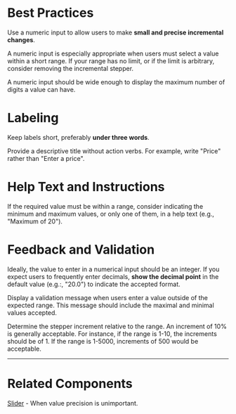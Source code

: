 # Best Practices

Use a numeric input to allow users to make **small and precise incremental changes**.

A numeric input is especially appropriate when users must select a value within a short range. If your range has no limit, or if the limit is arbitrary, consider removing the incremental stepper.

A numeric input should be wide enough to display the maximum number of digits a value can have.

# Labeling

Keep labels short, preferably **under three words**.

Provide a descriptive title without action verbs. For example, write "Price" rather than "Enter a price".

# Help Text and Instructions

If the required value must be within a range, consider indicating the minimum and maximum values, or only one of them, in a help text (e.g., "Maximum of 20").

# Feedback and Validation

Ideally, the value to enter in a numerical input should be an integer. If you expect users to frequently enter decimals, **show the decimal point** in the default value (e.g.:, "20.0") to indicate the accepted format.

Display a validation message when users enter a value outside of the expected range. This message should include the maximal and minimal values accepted.

Determine the stepper increment relative to the range. An increment of 10% is generally acceptable. For instance, if the range is 1-10, the increments should be of 1. If the range is 1-5000, increments of 500 would be acceptable.

---

# Related Components

[Slider](https://plasma.coveo.com/form/Slider) - When value precision is unimportant.
